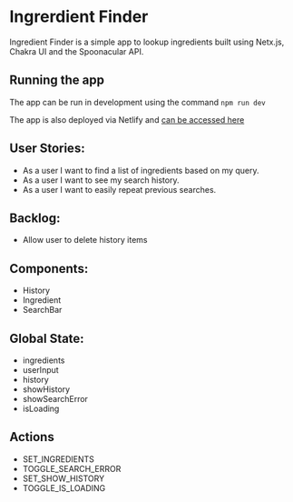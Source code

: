 # Ingrerdient Finder

Ingredient Finder is a simple app to lookup ingredients built using Netx.js, Chakra UI and the Spoonacular API.

## Running the app

The app can be run in development using the command `npm run dev`

The app is also deployed via Netlify and [can be accessed here](https://wizardly-shirley-9d09d9.netlify.app/)

## User Stories:

- As a user I want to find a list of ingredients based on my query.
- As a user I want to see my search history.
- As a user I want to easily repeat previous searches.

## Backlog:

- Allow user to delete history items

## Components:

- History
- Ingredient
- SearchBar

## Global State:
- ingredients
- userInput
- history
- showHistory
- showSearchError
- isLoading

## Actions
- SET_INGREDIENTS
- TOGGLE_SEARCH_ERROR
- SET_SHOW_HISTORY
- TOGGLE_IS_LOADING

